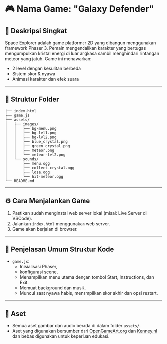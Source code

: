 # 🎮 Nama Game: "Galaxy Defender"

## 📝 Deskripsi Singkat
Space Explorer adalah game platformer 2D yang dibangun menggunakan framework Phaser 3. Pemain mengendalikan karakter yang bertugas mengumpulkan kristal energi di luar angkasa sambil menghindari rintangan meteor yang jatuh. Game ini menawarkan:
- 2 level dengan kesulitan berbeda
- Sistem skor & nyawa
- Animasi karakter dan efek suara


---

## 📂 Struktur Folder
```
├── index.html
├── game.js
├── assets/
│   ├── images/
│   │   ├── bg-menu.png
│   │   ├── bg-lvl1.png
│   │   ├── bg-lvl2.png
│   │   ├── blue_crystal.png
│   │   ├── green_crystal.png
│   │   ├── meteor.png
│   │   └── meteor-lvl2.png
│   └── sounds/
│       ├── menu.ogg
│       ├── collect-crystal.ogg
│       ├── lose.ogg
│       └── hit-meteor.ogg
└── README.md
```
---

## ⚙️ Cara Menjalankan Game
1. Pastikan sudah menginstal web server lokal (misal: Live Server di VSCode).
2. Jalankan `index.html` menggunakan web server.
3. Game akan berjalan di browser.

---

## 🧠 Penjelasan Umum Struktur Kode
- `game.js`:
  - Inisialisasi Phaser,
  - konfigurasi scene,
  - Menampilkan menu utama dengan tombol Start, Instructions, dan Exit.
  - Memuat background dan musik.
  - Muncul saat nyawa habis, menampilkan skor akhir dan opsi restart.

---

## 🎵 Aset
- Semua aset gambar dan audio berada di dalam folder `assets/`.
- Aset yang digunakan bersumber dari [OpenGameArt.org](https://opengameart.org/) dan [Kenney.nl](https://kenney.nl/) dan bebas digunakan untuk keperluan edukasi.

